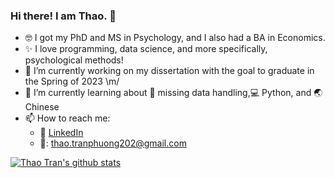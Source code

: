 ### Hi there! I am Thao. 👋

- :nerd_face: I got my PhD and MS in Psychology, and I also had a BA in Economics. 
- :sparkles: I love programming, data science, and more specifically, psychological methods!
- :tada: I’m currently working on my dissertation with the goal to graduate in the Spring of 2023 \m/
- 🌱 I’m currently learning about :open_file_folder: missing data handling,:computer: Python, and :earth_asia: Chinese
- 📫 How to reach me: 
  - :office: [LinkedIn](https://www.linkedin.com/in/thaotrann/)
  - 📧: thao.tranphuong202@gmail.com


[![Thao Tran's github stats](https://github-readme-stats.vercel.app/api?username=ttrann202&count_private=true&show_icons=true&theme=radical&hide_rank=false)](https://github.com/anuraghazra/github-readme-stats)
